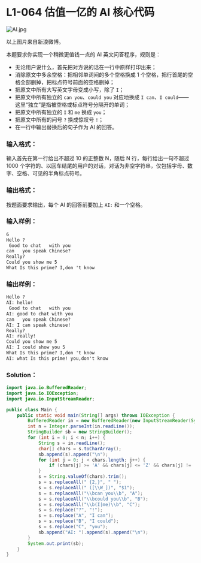 # L1-064 估值一亿的 AI 核心代码

![AI.jpg](https://images.ptausercontent.com/3e7829fa-ed75-4890-acca-54a00fbac9d3.jpg)

以上图片来自新浪微博。

本题要求你实现一个稍微更值钱一点的 AI 英文问答程序，规则是：

- 无论用户说什么，首先把对方说的话在一行中原样打印出来；
- 消除原文中多余空格：把相邻单词间的多个空格换成 1 个空格，把行首尾的空格全部删掉，把标点符号前面的空格删掉；
- 把原文中所有大写英文字母变成小写，除了 `I`；
- 把原文中所有独立的 `can you`、`could you` 对应地换成 `I can`、`I could`—— 这里“独立”是指被空格或标点符号分隔开的单词；
- 把原文中所有独立的 `I` 和 `me` 换成 `you`；
- 把原文中所有的问号 `?` 换成惊叹号 `!`；
- 在一行中输出替换后的句子作为 AI 的回答。

### 输入格式：

输入首先在第一行给出不超过 10 的正整数 N，随后 N 行，每行给出一句不超过 1000 个字符的、以回车结尾的用户的对话，对话为非空字符串，仅包括字母、数字、空格、可见的半角标点符号。

### 输出格式：

按题面要求输出，每个 AI 的回答前要加上 `AI:` 和一个空格。

### 输入样例：

```tex
6
Hello ?
 Good to chat   with you
can   you speak Chinese?
Really?
Could you show me 5
What Is this prime? I,don 't know
```

### 输出样例：

```tex
Hello ?
AI: hello!
 Good to chat   with you
AI: good to chat with you
can   you speak Chinese?
AI: I can speak chinese!
Really?
AI: really!
Could you show me 5
AI: I could show you 5
What Is this prime? I,don 't know
AI: what Is this prime! you,don't know
```

### Solution：

```java
import java.io.BufferedReader;
import java.io.IOException;
import java.io.InputStreamReader;

public class Main {
    public static void main(String[] args) throws IOException {
        BufferedReader in = new BufferedReader(new InputStreamReader(System.in));
        int n = Integer.parseInt(in.readLine());
        StringBuilder sb = new StringBuilder();
        for (int i = 0; i < n; i++) {
            String s = in.readLine();
            char[] chars = s.toCharArray();
            sb.append(s).append("\n");
            for (int j = 0; j < chars.length; j++) {
                if (chars[j] >= 'A' && chars[j] <= 'Z' && chars[j] != 'I') chars[j] += 32;
            }
            s = String.valueOf(chars).trim();
            s = s.replaceAll(" {2,}", " ");
            s = s.replaceAll(" ([\\W_])", "$1");
            s = s.replaceAll("\\bcan you\\b", "A");
            s = s.replaceAll("\\bcould you\\b", "B");
            s = s.replaceAll("\\b(I|me)\\b", "C");
            s = s.replace("?", "!");
            s = s.replace("A", "I can");
            s = s.replace("B", "I could");
            s = s.replace("C", "you");
            sb.append("AI: ").append(s).append("\n");
        }
        System.out.print(sb);
    }
}
```
